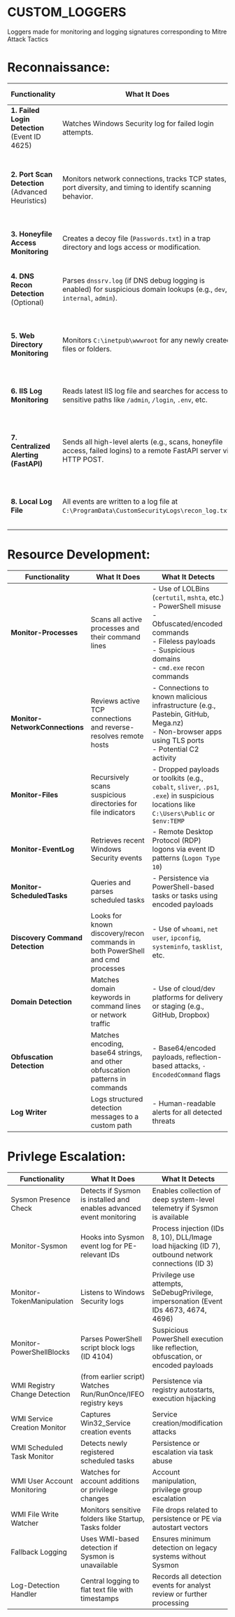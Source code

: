 # CUSTOM_LOGGERS
Loggers made for monitoring and logging signatures corresponding to Mitre Attack Tactics 

# Reconnaissance:

| **Functionality**                                   | **What It Does**                                                                                                        | **What It Detects**                                                                     |
| --------------------------------------------------- | ----------------------------------------------------------------------------------------------------------------------- | --------------------------------------------------------------------------------------- |
| **1. Failed Login Detection**<br>(Event ID 4625)    | Watches Windows Security log for failed login attempts.                                                                 | Brute-force login attempts via RDP, SMB, etc.                                           |
| **2. Port Scan Detection**<br>(Advanced Heuristics) | Monitors network connections, tracks TCP states, port diversity, and timing to identify scanning behavior.              | Nmap scans, SYN scans, full-connect scans, masscan, banner grabbing, high-speed probes. |
| **3. Honeyfile Access Monitoring**                  | Creates a decoy file (`Passwords.txt`) in a trap directory and logs access or modification.                             | Unauthorized file access or internal recon by an intruder.                              |
| **4. DNS Recon Detection**<br>(Optional)            | Parses `dnssrv.log` (if DNS debug logging is enabled) for suspicious domain lookups (e.g., `dev`, `internal`, `admin`). | DNS-based reconnaissance or subdomain fuzzing (e.g., using `dnsenum`, `dig`).           |
| **5. Web Directory Monitoring**                     | Monitors `C:\inetpub\wwwroot` for any newly created files or folders.                                                   | Web shell uploads, unauthorized file drops via exploited IIS or upload forms.           |
| **6. IIS Log Monitoring**                           | Reads latest IIS log file and searches for access to sensitive paths like `/admin`, `/login`, `.env`, etc.              | Web recon and brute-forcing tools like Gobuster, Dirb, Nikto, etc.                      |
| **7. Centralized Alerting (FastAPI)**               | Sends all high-level alerts (e.g., scans, honeyfile access, failed logins) to a remote FastAPI server via HTTP POST.    | Real-time alerting for external monitoring, dashboards, or SIEM integration.            |
| **8. Local Log File**                               | All events are written to a log file at `C:\ProgramData\CustomSecurityLogs\recon_log.txt`.                              | Persistent, searchable log for forensics or historical review.                          |

  
# Resource Development:

| **Functionality**               | **What It Does**                                                              | **What It Detects**                                                                                                                                                               |
| ------------------------------- | ----------------------------------------------------------------------------- | --------------------------------------------------------------------------------------------------------------------------------------------------------------------------------- |
| **Monitor-Processes**           | Scans all active processes and their command lines                            | - Use of LOLBins (`certutil`, `mshta`, etc.)<br>- PowerShell misuse<br>- Obfuscated/encoded commands<br>- Fileless payloads<br>- Suspicious domains<br>- `cmd.exe` recon commands |
| **Monitor-NetworkConnections**  | Reviews active TCP connections and reverse-resolves remote hosts              | - Connections to known malicious infrastructure (e.g., Pastebin, GitHub, Mega.nz)<br>- Non-browser apps using TLS ports<br>- Potential C2 activity                                |
| **Monitor-Files**               | Recursively scans suspicious directories for file indicators                  | - Dropped payloads or toolkits (e.g., `cobalt`, `sliver`, `.ps1`, `.exe`) in suspicious locations like `C:\Users\Public` or `$env:TEMP`                                           |
| **Monitor-EventLog**            | Retrieves recent Windows Security events                                      | - Remote Desktop Protocol (RDP) logons via event ID patterns (`Logon Type 10`)                                                                                                    |
| **Monitor-ScheduledTasks**      | Queries and parses scheduled tasks                                            | - Persistence via PowerShell-based tasks or tasks using encoded payloads                                                                                                          |
| **Discovery Command Detection** | Looks for known discovery/recon commands in both PowerShell and cmd processes | - Use of `whoami`, `net user`, `ipconfig`, `systeminfo`, `tasklist`, etc.                                                                                                         |
| **Domain Detection**            | Matches domain keywords in command lines or network traffic                   | - Use of cloud/dev platforms for delivery or staging (e.g., GitHub, Dropbox)                                                                                                      |
| **Obfuscation Detection**       | Matches encoding, base64 strings, and other obfuscation patterns in commands  | - Base64/encoded payloads, reflection-based attacks, `-EncodedCommand` flags                                                                                                      |
| **Log Writer**                  | Logs structured detection messages to a custom path                           | - Human-readable alerts for all detected threats                                                                                                                                  |

# Privlege Escalation:

| Functionality                 | What It Does                                                         | What It Detects                                                                                     |
| ----------------------------- | -------------------------------------------------------------------- | --------------------------------------------------------------------------------------------------- |
| Sysmon Presence Check         | Detects if Sysmon is installed and enables advanced event monitoring | Enables collection of deep system-level telemetry if Sysmon is available                            |
| Monitor-Sysmon                | Hooks into Sysmon event log for PE-relevant IDs                      | Process injection (IDs 8, 10), DLL/Image load hijacking (ID 7), outbound network connections (ID 3) |
| Monitor-TokenManipulation     | Listens to Windows Security logs                                     | Privilege use attempts, SeDebugPrivilege, impersonation (Event IDs 4673, 4674, 4696)                |
| Monitor-PowerShellBlocks      | Parses PowerShell script block logs (ID 4104)                        | Suspicious PowerShell execution like reflection, obfuscation, or encoded payloads                   |
| WMI Registry Change Detection | (from earlier script) Watches Run/RunOnce/IFEO registry keys         | Persistence via registry autostarts, execution hijacking                                            |
| WMI Service Creation Monitor  | Captures Win32\_Service creation events                              | Service creation/modification attacks                                                               |
| WMI Scheduled Task Monitor    | Detects newly registered scheduled tasks                             | Persistence or escalation via task abuse                                                            |
| WMI User Account Monitoring   | Watches for account additions or privilege changes                   | Account manipulation, privilege group escalation                                                    |
| WMI File Write Watcher        | Monitors sensitive folders like Startup, Tasks folder                | File drops related to persistence or PE via autostart vectors                                       |
| Fallback Logging              | Uses WMI-based detection if Sysmon is unavailable                    | Ensures minimum detection on legacy systems without Sysmon                                          |
| Log-Detection Handler         | Central logging to flat text file with timestamps                    | Records all detection events for analyst review or further processing                               |
